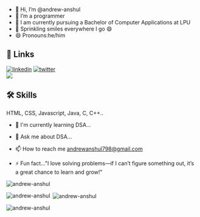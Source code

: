 - 👋 Hi, I’m @andrew-anshul
- 👀 I’m a programmer
- 🌱 I am currently pursuing a Bachelor of Computer Applications at LPU
- 💞️ Sprinkling smiles everywhere I go 😄
- 😄 Pronouns:he/him

## 🔗 Links
[![linkedin](https://img.shields.io/badge/linkedin-0A66C2?style=for-the-badge&logo=linkedin&logoColor=white)](https://www.linkedin.com/in/andrew-anshul/)
[![twitter](https://img.shields.io/badge/twitter-1DA1F2?style=for-the-badge&logo=twitter&logoColor=white)](https://x.com/andrew_anshul)
<br>
![](https://komarev.com/ghpvc/?username=andrew-anshul&label=PROFILE+VIEWS)
## 🛠 Skills
HTML, CSS, Javascript, Java, C, C++..

- 🧠 I'm currently learning DSA...

- 💬 Ask me about DSA...

- 📫 How to reach me andrewanshul798@gmail.com

- ⚡️ Fun fact..."I love solving problems—if I can’t figure something out, it’s a great chance to learn and grow!"

<p align="left"> <img src="https://komarev.com/ghpvc/?username=andrew-anshul&label=Profile%20views&color=0e75b6&style=flat" alt="andrew-anshul" /> </p>

<p><img align="left" src="https://github-readme-stats.vercel.app/api/top-langs?username=andrew-anshul&show_icons=true&locale=en&layout=compact" alt="andrew-anshul" /></p>

<p>&nbsp;<img align="center" src="https://github-readme-stats.vercel.app/api?username=andrew-anshul&show_icons=true&locale=en" alt="andrew-anshul" /></p>

<p><img align="center" src="https://github-readme-streak-stats.herokuapp.com/?user=andrew-anshul&" alt="andrew-anshul" /></p>
<!---
andrew-anshul/andrew-anshul is a ✨ special ✨ repository because its `README.md` (this file) appears on your GitHub profile.
You can click the Preview link to take a look at your changes.
--->
